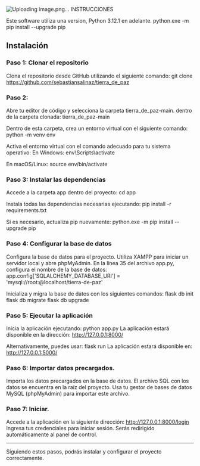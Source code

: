 ![Uploading image.png…]()
INSTRUCCIONES

Este software utiliza una version,
Python 3.12.1 en adelante.
python.exe -m pip install --upgrade pip


## Instalación
### Paso 1: Clonar el repositorio
Clona el repositorio desde GitHub utilizando el siguiente comando:
git clone https://github.com/sebastiansalinaz/tierra_de_paz



### Paso 2: 
Abre tu editor de código y selecciona la carpeta tierra_de_paz-main.
dentro de la carpeta clonada: tierra_de_paz-main

Dentro de esta carpeta, crea un entorno virtual con el siguiente comando:
python -m venv env

Activa el entorno virtual con el comando adecuado para tu sistema operativo:
En Windows:
env\Scripts\activate

En macOS/Linux:
source env/bin/activate



### Paso 3: Instalar las dependencias
Accede a la carpeta app dentro del proyecto:
cd app

Instala todas las dependencias necesarias ejecutando:
pip install -r requirements.txt

Si es necesario, actualiza pip nuevamente:
python.exe -m pip install --upgrade pip



### Paso 4: Configurar la base de datos
Configura la base de datos para el proyecto. Utiliza XAMPP para iniciar un servidor local y abre phpMyAdmin. 
En la línea 35 del archivo app.py, configura el nombre de la base de datos:
app.config['SQLALCHEMY_DATABASE_URI'] = 'mysql://root:@localhost/tierra-de-paz'

Inicializa y migra la base de datos con los siguientes comandos:
flask db init
flask db migrate
flask db upgrade



### Paso 5: Ejecutar la aplicación
Inicia la aplicación ejecutando:
python app.py 
La aplicación estará disponible en la dirección:
http://127.0.0.1:8000/

Alternativamente, puedes usar:
flask run
La aplicación estará disponible en:
http://127.0.0.1:5000/



### Paso 6: Importar datos precargados.
Importa los datos precargados en la base de datos.
El archivo SQL con los datos se encuentra en la raíz del proyecto. 
Usa tu gestor de bases de datos MySQL (phpMyAdmin) para importar este archivo.



### Paso 7: Iniciar.
Accede a la aplicación en la siguiente dirección:
http://127.0.0.1:8000/login
Ingresa tus credenciales para iniciar sesión. Serás redirigido automáticamente al panel de control.


_________________________________________________________________________________________________________________
Siguiendo estos pasos, podrás instalar y configurar el proyecto correctamente.
